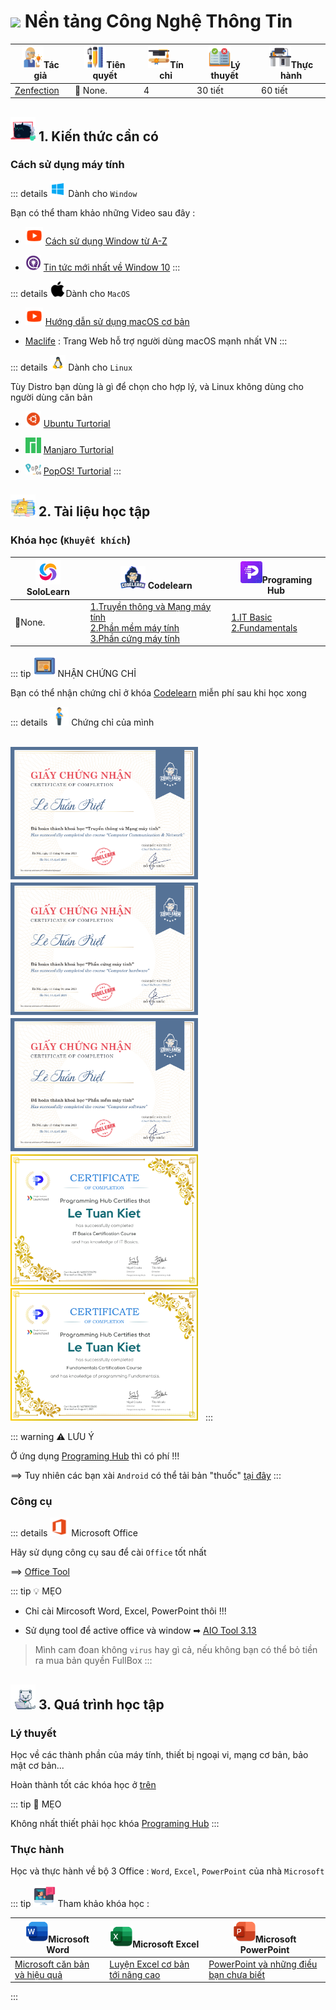 # <img src="/images/docs/HP/CT200.png" width="50"> Nền tảng Công Nghệ Thông Tin

| <img src="https://raw.githubusercontent.com/Zenfection/Image/master/2021/07/31-17-12-38-Professor%20Male.png" title="" alt="Professor Male.png" width="35">Tác giả | <img title="" src="https://raw.githubusercontent.com/Zenfection/Image/master/2021/07/31-17-08-42-Learning%20Tools.png" alt="Learning Tools.png" width="35">Tiên quyết | <img src="https://raw.githubusercontent.com/Zenfection/Image/master/2021/07/31-17-13-24-Degree.png" title="" alt="Degree.png" width="35">Tín chỉ | <img src="https://raw.githubusercontent.com/Zenfection/Image/master/2021/07/31-17-10-10-Rage%20Room%20Rules.png" title="" alt="Rage Room Rules.png" width="35">Lý thuyết | <img src="https://raw.githubusercontent.com/Zenfection/Image/master/2021/07/31-17-11-54-Student%20Desk.png" title="" alt="Student Desk.png" width="35">Thực hành |
| ------------------------------------------------------------------------------------------------------------------------------------------------------------------ | --------------------------------------------------------------------------------------------------------------------------------------------------------------------- | ------------------------------------------------------------------------------------------------------------------------------------------------ | ------------------------------------------------------------------------------------------------------------------------------------------------------------------------ | ---------------------------------------------------------------------------------------------------------------------------------------------------------------- |
| [Zenfection](http://facebook.com/zenfection)                                                                                                                       | 🚫 None.                                                                                                                                                              | 4                                                                                                                                                | 30 tiết                                                                                                                                                                       | 60 tiết                                                                                                                                                               |


## <img src="https://raw.githubusercontent.com/Zenfection/Image/master/2021/08/02-21-26-29-tenor.gif" width="40"> 1. Kiến thức cần có
### Cách sử dụng máy tính

::: details <img src="https://raw.githubusercontent.com/Zenfection/Image/master/2021/07/31-17-26-39-icons8-windows8.png" width="25"> Dành cho <code>Window</code>

Bạn có thể tham khảo những Video sau đây : 

- <img src="https://raw.githubusercontent.com/Zenfection/Image/master/2021/07/31-17-34-23-icons8-youtube_play_button.png" width="28"> [Cách sử dụng Window từ A-Z](https://www.youtube.com/watch?v=CxauIig7Fik)

- <img src="https://raw.githubusercontent.com/Zenfection/Image/master/2021/07/13-10-12-23-unnamed.png" width="25"> [Tin tức mới nhất về Window 10](https://quantrimang.com/windows-10-os)
:::

::: details <img src="https://raw.githubusercontent.com/Zenfection/Image/master/2021/07/31-17-27-01-icons8-apple_logo.png" width="25">Dành cho <code>MacOS</code>

- <img src="https://raw.githubusercontent.com/Zenfection/Image/master/2021/07/31-17-34-23-icons8-youtube_play_button.png" width="28"> [Hướng dẫn sử dụng macOS cơ bản](https://www.youtube.com/watch?v=0GSBX4zTUwI&t=235s)

- [Maclife](https://maclife.vn/mac-application) :  Trang Web hỗ trợ người dùng macOS mạnh nhất VN
:::

::: details <img src="https://raw.githubusercontent.com/Zenfection/Image/master/2021/07/31-17-27-06-icons8-linux.png" width="25"> Dành cho <code>Linux</code>

Tùy Distro bạn dùng là gì để chọn cho hợp lý, và Linux không dùng cho người dùng căn bản

- <img src="https://raw.githubusercontent.com/Zenfection/Image/master/2021/07/31-17-48-17-icons8-ubuntu.png" width="25"> [Ubuntu Turtorial](https://www.youtube.com/watch?v=D4WyNjt_hbQ)

- <img src="https://raw.githubusercontent.com/Zenfection/Image/master/2021/07/31-17-48-12-2048px-Manjaro-logo.svg.png" width="25"> [Manjaro Turtorial](https://www.youtube.com/watch?v=5Gv0cxAjkN0&list=PL426FzyFBwBo_kwxfAwyKCKsviq54SfA0)

- <img src="https://raw.githubusercontent.com/Zenfection/Image/master/2021/07/31-17-47-43-Pop_OS-Logo-nobg.svg" width="25"> [PopOS! Turtorial](https://www.youtube.com/watch?v=3Rcxjx3H9jo&list=PLT98CRl2KxKFfumnJiR8FxBsbJepGgMoN&index=3)
:::

## <img src="https://raw.githubusercontent.com/Zenfection/Image/master/2021/08/02-21-24-49-tenor.gif" width="40"> 2. Tài liệu học tập
### Khóa học (`Khuyết khích`)

| <img src="https://raw.githubusercontent.com/Zenfection/Image/master/2021/07/31-18-20-23-sololearn.webp" title="" alt="sololearn.webp" width="40">SoloLearn | <img title="" src="https://raw.githubusercontent.com/Zenfection/Image/master/2021/07/31-18-21-19-49df4968e49a4e5ba2c4cb94393104fb.png" alt="49df4968e49a4e5ba2c4cb94393104fb.png" width="40"> Codelearn                                              | <img src="https://raw.githubusercontent.com/Zenfection/Image/master/2021/07/31-18-22-06-fy2SPeYLij4AC8WFaGSq0uxol14F22F3BGUU_Dq-UY9WjUiDc6Tz2FDCuxsgyQ4HPQ.webp" title="" alt="fy2SPeYLij4AC8WFaGSq0uxol14F22F3BGUU_Dq-UY9WjUiDc6Tz2FDCuxsgyQ4HPQ.webp" width="35">Programing Hub |
| ---------------------------------------------------------------------------------------------------------------------------------------------------------- | ---------------------------------------------------------------------------------------------------------------------------------------------------------------------------------------------------------------------------------------------------- | --------------------------------------------------------------------------------------------------------------------------------------------------------------------------------------------------------------------------------------------------------------------------------- |
| 🚫None.                                                                                                                                                    | [1.Truyền thông và Mạng máy tính](https://codelearn.io/learning/truyen-thong-va-mang-may-tinh)<br>[2.Phần mềm máy tính](https://codelearn.io/learning/phan-mem-may-tinh)<br>[3.Phần cứng máy tính](https://codelearn.io/learning/phan-cung-may-tinh) | [1.IT Basic](https://programminghub.io/coursedetail/programming/learn/IT-Basics/)<br>[2.Fundamentals](https://programminghub.io/coursedetail/programming/learn/Fundamentals/)                                                                                                     |


::: tip <img src="https://raw.githubusercontent.com/Zenfection/Image/master/2021/07/31-23-01-08-Certificate.png" width="35"> NHẬN CHỨNG CHỈ

Bạn có thể nhận chứng chỉ ở khóa [Codelearn](https://codelearn.io/learning) miễn phí sau khi học xong

::: details <img src="https://raw.githubusercontent.com/Zenfection/Image/master/2021/07/31-23-04-47-icons8-i.png" width="30"> Chứng chỉ của mình 

<br>

<img src="https://raw.githubusercontent.com/Zenfection/Image/master/2021/07/31-22-58-28-Computer%20Communication%20%26%20Network.png" width="300" style="padding-right:8px">  
<img src="https://raw.githubusercontent.com/Zenfection/Image/master/2021/07/31-22-58-30-Computer%20Handware.png" width="300" style="padding-right:8px">  
<img src="https://raw.githubusercontent.com/Zenfection/Image/master/2021/07/31-22-58-32-Computer%20Software.png" width="300" style="padding-right:8px">

<br>

<img src="https://raw.githubusercontent.com/Zenfection/Image/master/2021/07/31-23-27-48-IT%20Basic.png" width="300" style="padding-right:8px">
<img src="https://raw.githubusercontent.com/Zenfection/Image/master/2021/08/01-16-27-20-Fundamentals.png" width="300" style="padding-right:8px">
:::

::: warning ⚠️  LƯU Ý

Ở ứng dụng [Programing Hub](https://programminghub.io/) thì có phí !!!

==> Tuy nhiên các bạn xài `Android` có thể tải bản "thuốc" [tại đây](https://apkmody.io/apps/programming-hub)
:::
### Công cụ 

::: details <img src="https://raw.githubusercontent.com/Zenfection/Image/master/2021/07/31-23-05-31-icons8-office_365.png" width="30"> Microsoft Office

Hãy sử dụng công cụ sau để cài `Office` tốt nhất 

==> [Office Tool](https://otp.landian.vip/en-us/)

::: tip 💡 MẸO

- Chỉ cài Mircosoft Word, Excel, PowerPoint thôi !!!

- Sử dụng tool để active office và window ➡ [AIO Tool 3.13](https://github.com/Zenfection/zenctu/raw/main/docs/tool/AIO%20Tools%20v3.1.3.zip)

> Mình cam đoan không `virus` hay gì cả, nếu không bạn có thể bỏ tiền ra mua bản quyền FullBox
:::

## <img src="https://raw.githubusercontent.com/Zenfection/Image/master/2021/08/02-21-41-35-tenor.gif" width="40"> 3. Quá trình học tập

### Lý thuyết

Học về các thành phần của máy tính, thiết bị ngoại vi, mạng cơ bản, bảo mật cơ bản...

Hoàn thành tốt các khóa học ở [trên](/nhapmon/CT200-Nen_tang_cong_nghe_thong_tin/#_2-tai-lieu-hoc-tap)

::: tip 🤔 MẸO

Không nhất thiết phải học khóa [Programing Hub](https://programminghub.io/)
:::

### Thực hành

Học và thực hành về bộ 3 Office : `Word`, `Excel`, `PowerPoint` của nhà `Microsoft`

::: tip <img src="https://raw.githubusercontent.com/Zenfection/Image/master/2021/07/31-23-40-20-Online%20Courses.png" width="35"> Tham khảo khóa học : 

| <img src="https://raw.githubusercontent.com/Zenfection/Image/master/2021/07/31-23-36-29-word.png" title="" alt="word.png" width="35">Microsoft Word | <img src="https://raw.githubusercontent.com/Zenfection/Image/master/2021/07/31-23-36-38-excel.png" title="" alt="excel.png" width="35">Microsoft Excel | <img src="https://raw.githubusercontent.com/Zenfection/Image/master/2021/07/31-23-36-33-powerpoint.png" title="" alt="powerpoint.png" width="35">Microsoft PowerPoint |
| --------------------------------------------------------------------------------------------------------------------------------------------------- | ------------------------------------------------------------------------------------------------------------------------------------------------------ | --------------------------------------------------------------------------------------------------------------------------------------------------------------------- |
| [Microsoft căn bản và hiệu quả](https://drive.google.com/drive/folders/1Y995DiwpRNTJHAOmydEugbBFA6XFyQWS)                                           | [Luyện Excel cơ bản tới nâng cao](https://drive.google.com/drive/folders/1qkFOucYL0SlEHy1wvtHP_dfGSaUjEunj)                                            | [PowerPoint và những điều bạn chưa biết](https://drive.google.com/drive/folders/1Te2U7l8lxmsjRFcF21v1_0eFPgbZ7B1a)                                                    |
:::

 <comment/> 
 
 
 <comment/> 
 